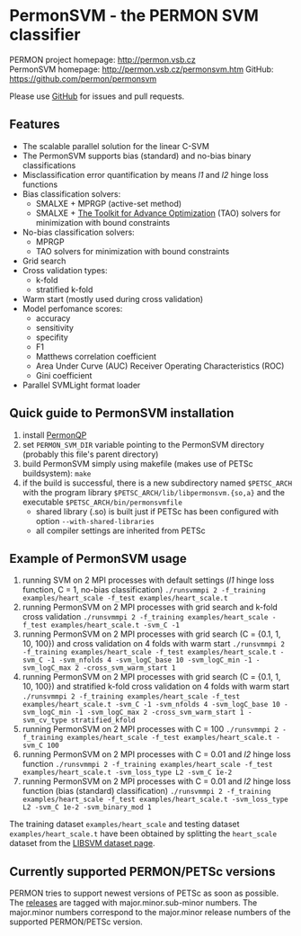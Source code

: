 PermonSVM - the PERMON SVM classifier
====================================

PERMON project homepage: <http://permon.vsb.cz>  
PermonSVM homepage: <http://permon.vsb.cz/permonsvm.htm>
GitHub: <https://github.com/permon/permonsvm>

Please use [GitHub](https://github.com/permon/permonsvm) for issues and pull requests.

Features
--------

- The scalable parallel solution for the linear C-SVM 
- The PermonSVM supports bias (standard) and no-bias binary classifications
- Misclassification error quantification by means _l1_ and _l2_ hinge loss functions
- Bias classification solvers: 
	-  SMALXE + MPRGP (active-set method) 
	-  SMALXE + [The Toolkit for Advance Optimization](https://www.mcs.anl.gov/petsc/petsc-current/docs/manualpages/Tao/index.html) (TAO) solvers for minimization with bound constraints
- No-bias classification solvers:
	- MPRGP
	- TAO solvers for minimization with bound constraints 
- Grid search
- Cross validation types:
	- k-fold 
	- stratified k-fold
- Warm start (mostly used during cross validation)
- Model perfomance scores:
	- accuracy
	- sensitivity
	- specifity
	- F1
	- Matthews correlation coefficient 
	- Area Under Curve (AUC) Receiver Operating Characteristics (ROC)
	- Gini coefficient
- Parallel SVMLight format loader

Quick guide to PermonSVM installation
-------------------------------------

1. install [PermonQP](https://github.com/permon/permon)
2. set `PERMON_SVM_DIR` variable pointing to the PermonSVM directory (probably this file's parent directory)
3. build PermonSVM simply using makefile (makes use of PETSc buildsystem):
   `make`
4. if the build is successful, there is a new subdirectory named `$PETSC_ARCH` with the program library `$PETSC_ARCH/lib/libpermonsvm.{so,a}` and the executable `$PETSC_ARCH/bin/permonsvmfile`
   - shared library (.so) is built just if PETSc has been configured with option `--with-shared-libraries`
   - all compiler settings are inherited from PETSc

Example of PermonSVM usage
--------------------------

1. running SVM on 2 MPI processes with default settings (_l1_ hinge loss function, C = 1, no-bias classification)
   `./runsvmmpi 2 -f_training examples/heart_scale -f_test examples/heart_scale.t`
2. running PermonSVM on 2 MPI processes with grid search and k-fold cross validation
   `./runsvmmpi 2 -f_training examples/heart_scale -f_test examples/heart_scale.t -svm_C -1`
3. running PermonSVM on 2 MPI processes with grid search (C = {0.1, 1, 10, 100}) and cross validation on 4 folds with warm start
   `./runsvmmpi 2 -f_training examples/heart_scale -f_test examples/heart_scale.t -svm_C -1 -svm_nfolds 4 -svm_logC_base 10 -svm_logC_min -1 -svm_logC_max 2 -cross_svm_warm_start 1`
4. running PermonSVM on 2 MPI processes with grid search (C = {0.1, 1, 10, 100}) and stratified k-fold cross validation on 4 folds with warm start
   `./runsvmmpi 2 -f_training examples/heart_scale -f_test examples/heart_scale.t -svm_C -1 -svm_nfolds 4 -svm_logC_base 10 -svm_logC_min -1 -svm_logC_max 2 -cross_svm_warm_start 1 -svm_cv_type stratified_kfold`   
5. running PermonSVM on 2 MPI processes with C = 100
   `./runsvmmpi 2 -f_training examples/heart_scale -f_test examples/heart_scale.t -svm_C 100`
6. running PermonSVM on 2 MPI processes with C = 0.01 and _l2_ hinge loss function
   `./runsvmmpi 2 -f_training examples/heart_scale -f_test examples/heart_scale.t -svm_loss_type L2 -svm_C 1e-2`
7. running PermonSVM on 2 MPI processes with C = 0.01 and _l2_ hinge loss function (bias (standard) classification)
	`./runsvmmpi 2 -f_training examples/heart_scale -f_test examples/heart_scale.t -svm_loss_type L2 -svm_C 1e-2 -svm_binary_mod 1`

The training dataset `examples/heart_scale` and testing dataset `examples/heart_scale.t` have been obtained by splitting the `heart_scale` dataset from the [LIBSVM dataset page](https://www.csie.ntu.edu.tw/~cjlin/libsvmtools/datasets/binary.html#heart).

Currently supported PERMON/PETSc versions
----------------------------------
PERMON tries to support newest versions of PETSc as soon as possible. The [releases](https://github.com/It4innovations/permonsvm/releases) are tagged with major.minor.sub-minor numbers. The major.minor numbers correspond to the major.minor release numbers of the supported PERMON/PETSc version.
